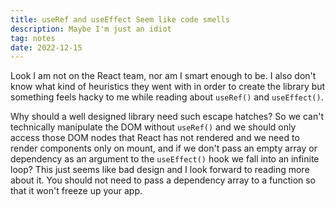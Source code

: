 ```yaml
---
title: useRef and useEffect Seem like code smells
description: Maybe I'm just an idiot
tag: notes
date: 2022-12-15
---
```

Look I am not on the React team, nor am I smart enough to be. I also don't know what kind of heuristics they went with in order to create the library but something feels hacky to me while reading about `useRef()` and `useEffect()`.

Why should a well designed library need such escape hatches? So we can't technically manipulate the DOM without `useRef()` and we should only access those DOM nodes that React has not rendered and we need to render components only on mount, and if we don't pass an empty array or dependency as an argument to the `useEffect()` hook we fall into an infinite loop? This just seems like bad design and I look forward to reading more about it. You should not need to pass a dependency array to a function so that it won't freeze up your app.






